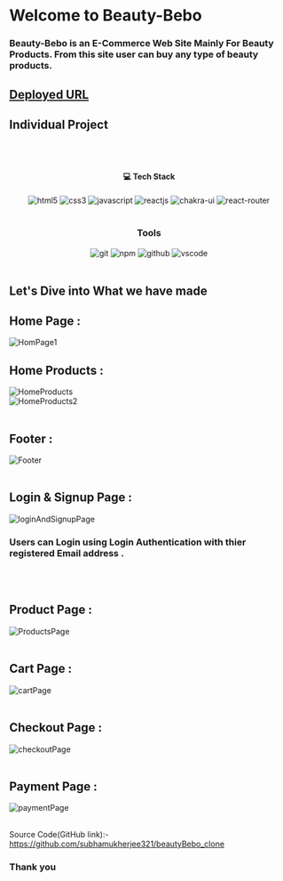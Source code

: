 # Welcome to Beauty-Bebo
<h3>Beauty-Bebo is an E-Commerce Web Site Mainly For Beauty Products. From this site user can buy any type of beauty products.</h3>

## [Deployed URL](https://beautybebo-clone.netlify.app/)

## Individual Project
<br/>


<br/>
<h4 align="center">💻 Tech Stack</h4>
 <div align="center">
 <img src="https://img.shields.io/badge/html5-%23E34F26.svg?style=for-the-badge&logo=html5&logoColor=white" align="center" alt="html5">
 <img src = "https://img.shields.io/badge/css3-%231572B6.svg?style=for-the-badge&logo=css3&logoColor=white" align="center" alt="css3">
 <img src="https://img.shields.io/badge/javascript-%23323330.svg?style=for-the-badge&logo=javascript&logoColor=%23F7DF1E"  align="center" alt="javascript" />
 <img src="https://img.shields.io/badge/React-20232A?style=for-the-badge&logo=react&logoColor=61DAFB"  align="center" alt="reactjs" />
   <img src = "https://img.shields.io/badge/chakra ui-%234ED1C5.svg?style=for-the-badge&logo=chakraui&logoColor=white" align="center" alt="chakra-ui"/>
  <img src="https://img.shields.io/badge/React_Router-CA4245?style=for-the-badge&logo=react-router&logoColor=white"  align="center" alt="react-router" />
</div>
<br/>



<div align="center"><h3 align="center">Tools</h3> 
  <img src="https://img.shields.io/badge/netlify-%23000000.svg?style=for-the-badge&logo=netlify&logoColor=#00C7B7" align="center" alt="git"/>
  <img src = "https://img.shields.io/badge/NPM-%23000000.svg?style=for-the-badge&logo=npm&logoColor=white" align="center" alt="npm">
  <img src="https://img.shields.io/badge/GitHub-100000?style=for-the-badge&logo=github&logoColor=white"  align="center" alt="github"/>
  <img src="https://img.shields.io/badge/Visual%20Studio-5C2D91.svg?style=for-the-badge&logo=visual-studio&logoColor=white"  align="center" alt="vscode"/>      
</div>
<br/>



## Let's Dive into What we have made

## Home Page :
![HomPage1](https://user-images.githubusercontent.com/107471586/214836053-8bb44436-25eb-43e1-a6de-f7fbca3a58e2.PNG)
<br/>

## Home Products :
![HomeProducts](https://user-images.githubusercontent.com/107471586/214836135-856a6754-da78-40ba-a4a1-3aad5b1109c6.PNG) <br/>
![HomeProducts2](https://user-images.githubusercontent.com/107471586/214836178-83334203-c326-469e-a58c-f3f782997222.PNG) <br/> <br/>

## Footer :
![Footer](https://user-images.githubusercontent.com/107471586/214836301-5c4e2179-4de0-4a3a-8d43-577fc016c9fe.PNG)
<br/> <br/>

## Login & Signup Page :
![loginAndSignupPage](https://user-images.githubusercontent.com/107471586/214836560-6374dffd-d5fb-4193-99ed-bc59e03c24ee.PNG)
<br/>
<h3>Users can Login using Login Authentication with thier registered Email address .</h3>
<br/> <br/>

## Product Page :
![ProductsPage](https://user-images.githubusercontent.com/107471586/214836652-31415e79-a58b-46af-9817-656a64956dbe.PNG)
<br/> <br/>

## Cart Page :
![cartPage](https://user-images.githubusercontent.com/107471586/214836839-6f3668e1-5d93-4742-ab9a-275f1a5c0c59.PNG)
<br/> <br/>

## Checkout Page :
![checkoutPage](https://user-images.githubusercontent.com/107471586/214836968-a5f5cefc-adc0-40b4-853c-8ba2a11990fa.PNG)
<br/> <br/>

## Payment Page :
![paymentPage](https://user-images.githubusercontent.com/107471586/214837135-dc75e532-38a1-4644-a9df-427b588ab941.PNG)
<br/> <br/>

Source Code(GitHub link):- https://github.com/subhamukherjee321/beautyBebo_clone


### Thank you
